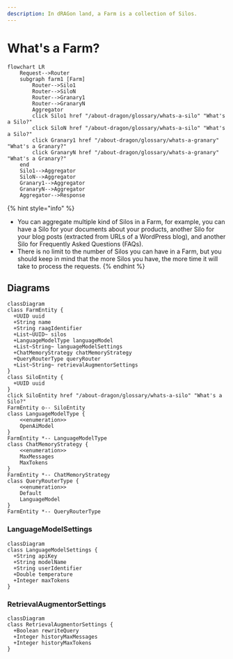 ```yaml
---
description: In dRAGon land, a Farm is a collection of Silos.
---
```


# What's a Farm?

```mermaid
flowchart LR
    Request-->Router
    subgraph farm1 [Farm]
        Router-->Silo1
        Router-->SiloN
        Router-->Granary1
        Router-->GranaryN
        Aggregator
        click Silo1 href "/about-dragon/glossary/whats-a-silo" "What's a Silo?"
        click SiloN href "/about-dragon/glossary/whats-a-silo" "What's a Silo?"
        click Granary1 href "/about-dragon/glossary/whats-a-granary" "What's a Granary?"
        click GranaryN href "/about-dragon/glossary/whats-a-granary" "What's a Granary?"
    end
    Silo1-->Aggregator
    SiloN-->Aggregator
    Granary1-->Aggregator
    GranaryN-->Aggregator
    Aggregator-->Response
```

{% hint style="info" %}
* You can aggregate multiple kind of Silos in a Farm, for example, you can have a Silo for your documents about your products, another Silo for your blog posts (extracted from URLs of a WordPress blog), and another Silo for Frequently Asked Questions (FAQs).
* There is no limit to the number of Silos you can have in a Farm, but you should keep in mind that the more Silos you have, the more time it will take to process the requests.
{% endhint %}

## Diagrams



```mermaid
classDiagram
class FarmEntity {
  +UUID uuid
  +String name
  +String raagIdentifier
  +List~UUID~ silos
  +LanguageModelType languageModel
  +List~String~ languageModelSettings
  +ChatMemoryStrategy chatMemoryStrategy
  +QueryRouterType queryRouter
  +List~String~ retrievalAugmentorSettings
}
class SiloEntity {
  +UUID uuid
}
click SiloEntity href "/about-dragon/glossary/whats-a-silo" "What's a Silo?"
FarmEntity o-- SiloEntity
class LanguageModelType {
    <<enumeration>>
    OpenAiModel
}
FarmEntity *-- LanguageModelType
class ChatMemoryStrategy {
    <<enumeration>>
    MaxMessages
    MaxTokens
}
FarmEntity *-- ChatMemoryStrategy
class QueryRouterType {
    <<enumeration>>
    Default
    LanguageModel
}
FarmEntity *-- QueryRouterType
```

### LanguageModelSettings

```mermaid
classDiagram
class LanguageModelSettings {
  +String apiKey
  +String modelName
  +String userIdentifier
  +Double temperature
  +Integer maxTokens
}
```

### RetrievalAugmentorSettings

```mermaid
classDiagram
class RetrievalAugmentorSettings {
  +Boolean rewriteQuery
  +Integer historyMaxMessages
  +Integer historyMaxTokens
}
```
